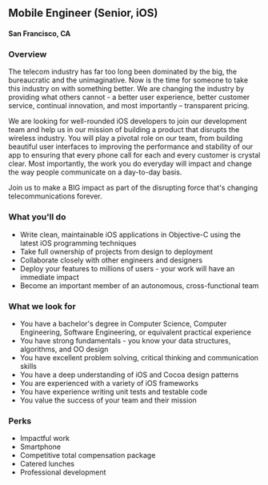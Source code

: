 ## Mobile Engineer (Senior, iOS)
#### San Francisco, CA

### Overview
The telecom industry has far too long been dominated by the big, the bureaucratic and the unimaginative. Now is the time for someone to take this industry on with something better.
We are changing the industry by providing what others cannot - a better user experience, better customer service, continual innovation, and most importantly – transparent pricing.

We are looking for well-rounded iOS developers to join our development team and help us in our mission of building a product that disrupts the wireless industry. You will play a pivotal role on our team, from building beautiful user interfaces to improving the performance and stability of our app to ensuring that every phone call for each and every customer is crystal clear. Most importantly, the work you do everyday will impact and change the way people communicate on a day-to-day basis.

Join us to make a BIG impact as part of the disrupting force that's changing telecommunications forever.

### What you'll do
+	Write clean, maintainable iOS applications in Objective-C using the latest iOS programming techniques
+	Take full ownership of projects from design to deployment
+	Collaborate closely with other engineers and designers
+	Deploy your features to millions of users - your work will have an immediate impact
+	Become an important member of an autonomous, cross-functional team

### What we look for
+	You have a bachelor's degree in Computer Science, Computer Engineering, Software Engineering, or equivalent practical experience
+	You have strong fundamentals - you know your data structures, algorithms, and OO design
+	You have excellent problem solving, critical thinking and communication skills
+	You have a deep understanding of iOS and Cocoa design patterns
+	You are experienced with a variety of iOS frameworks
+	You have experience writing unit tests and testable code
+	You value the success of your team and their mission

### Perks
+	Impactful work
+	Smartphone
+	Competitive total compensation package
+	Catered lunches
+	Professional development


